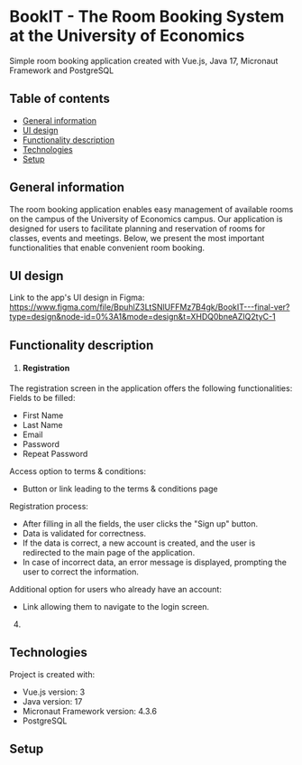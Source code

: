 # BookIT - The Room Booking System at the University of Economics
Simple room booking application created with Vue.js, Java 17, Micronaut Framework and PostgreSQL
## Table of contents
* [General information](#general-info)
* [UI design](#UI-design)
* [Functionality description](#functionality-description)
* [Technologies](#technologies)
* [Setup](#setup)

## General information
The room booking application enables easy management of available rooms on the campus of the University of Economics campus. Our application is designed for users to facilitate planning and reservation of rooms for classes, events and meetings. Below, we present the most important functionalities that enable convenient room booking.

## UI design
Link to the app's UI design in Figma: https://www.figma.com/file/BpuhlZ3LtSNlUFFMz7B4gk/BookIT---final-ver?type=design&node-id=0%3A1&mode=design&t=XHDQ0bneAZIQ2tyC-1

## Functionality description
1. #### Registration
The registration screen in the application offers the following functionalities:
Fields to be filled:
* First Name
* Last Name
* Email
* Password
* Repeat Password

Access option to terms & conditions:
* Button or link leading to the terms & conditions page

Registration process:
* After filling in all the fields, the user clicks the "Sign up" button.
* Data is validated for correctness.
* If the data is correct, a new account is created, and the user is redirected to the main page of the application.
* In case of incorrect data, an error message is displayed, prompting the user to correct the information.

Additional option for users who already have an account:
* Link allowing them to navigate to the login screen.
4. 
## Technologies
Project is created with:
* Vue.js version: 3
* Java version: 17
* Micronaut Framework version: 4.3.6
* PostgreSQL 
	
## Setup
